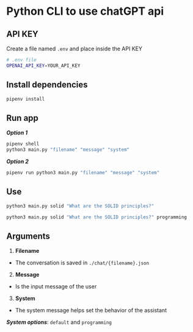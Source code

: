 # Python CLI to use chatGPT api

## API KEY

Create a file named `.env` and place inside the API KEY

```bash
# .env file
OPENAI_API_KEY=YOUR_API_KEY
```

## Install dependencies

```bash
pipenv install
```

## Run app

***Option 1***

```bash
pipenv shell
python3 main.py "filename" "message" "system"
```

***Option 2***

```bash
pipenv run python3 main.py "filename" "message" "system"
```

## Use

```bash
python3 main.py solid "What are the SOLID principles?"
```

```bash
python3 main.py solid "What are the SOLID principles?" programming
```

## Arguments

1. **Filename**

- The conversation is saved in `./chat/{filename}.json`

2. **Message**

- Is the input message of the user

3. **System**

- The system message helps set the behavior of the assistant

***System options***: `default` and `programming`
